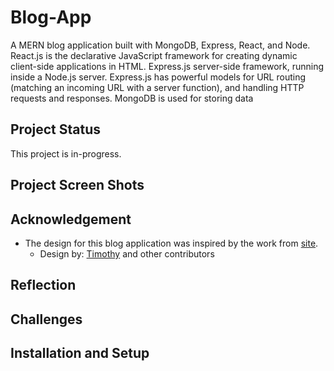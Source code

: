 # Blog-App

A MERN blog application built with MongoDB, Express, React, and Node. React.js is the declarative JavaScript framework for creating dynamic client-side applications in HTML. Express.js server-side framework, running inside a Node.js server. Express.js has powerful models for URL routing (matching an incoming URL with a server function), and handling HTTP requests and responses. MongoDB is used for storing data  <br/>

## Project Status

This project is in-progress.

## Project Screen Shots

## Acknowledgement

- The design for this blog application was inspired by the work from [site](https://tailwind-nextjs-starter-blog.vercel.app/).
  - Design by: [Timothy](https://github.com/timlrx) and other contributors

## Reflection

## Challenges

## Installation and Setup



 
